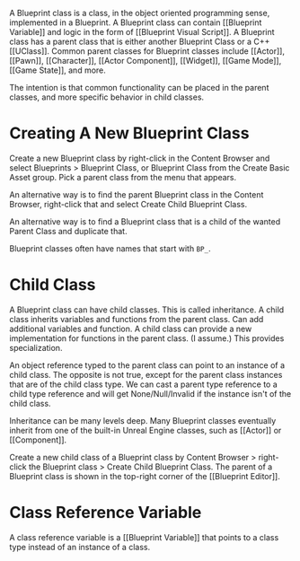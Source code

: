 A Blueprint class is a class, in the object oriented programming sense, implemented in a Blueprint.
A Blueprint class can contain [[Blueprint Variable]] and logic in the form of [[Blueprint Visual Script]].
A Blueprint class has a parent class that is either another Blueprint Class or a C++ [[UClass]].
Common parent classes for Blueprint classes include [[Actor]], [[Pawn]], [[Character]], [[Actor Component]], [[Widget]], [[Game Mode]], [[Game State]], and more.

The intention is that common functionality can be placed in the parent classes, and more specific behavior in child classes.

# Creating A New Blueprint Class

Create a new Blueprint class by right-click in the Content Browser and select Blueprints > Blueprint Class, or Blueprint Class from the Create Basic Asset group.
Pick a parent class from the menu that appears.

An alternative way is to find the parent Blueprint class in the Content Browser, right-click that and select Create Child Blueprint Class.

An alternative way is to find a Blueprint class that is a child of the wanted Parent Class and duplicate that.

Blueprint classes often have names that start with `BP_`.

# Child Class

A Blueprint class can have child classes.
This is called inheritance.
A child class inherits variables and functions from the parent class.
Can add additional variables and function.
A child class can provide a new implementation for functions in the parent class. (I assume.)
This provides specialization.

An object reference typed to the parent class can point to an instance of a child class.
The opposite is not true, except for the parent class instances that are of the child class type.
We can cast a parent type reference to a child type reference and will get None/Null/Invalid if the instance isn't of the child class.

Inheritance can be many levels deep.
Many Blueprint classes eventually inherit from one of the built-in Unreal Engine classes, such as [[Actor]] or [[Component]].

Create a new child class of a Blueprint class by Content Browser > right-click the Blueprint class > Create Child Blueprint Class.
The parent of a Blueprint class is shown in the top-right corner of the [[Blueprint Editor]].


# Class Reference Variable
A class reference variable is a [[Blueprint Variable]] that points to a class type instead of an instance of a class.
